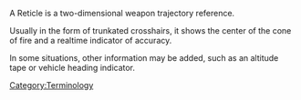 A Reticle is a two-dimensional weapon trajectory reference.

Usually in the form of trunkated crosshairs, it shows the center of the
cone of fire and a realtime indicator of accuracy.

In some situations, other information may be added, such as an altitude
tape or vehicle heading indicator.

[Category:Terminology](Category:Terminology "wikilink")